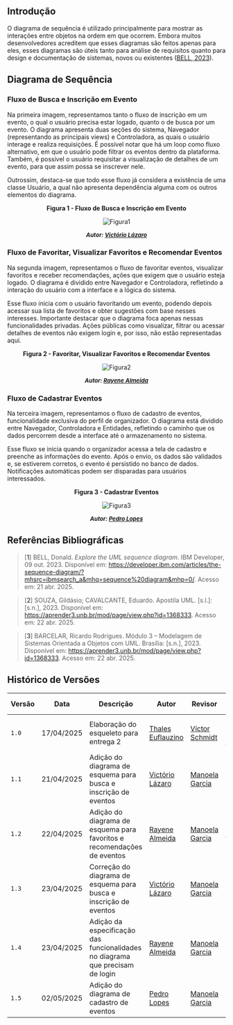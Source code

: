 ## Introdução

O diagrama de sequência é utilizado principalmente para mostrar as interações entre objetos na ordem em que ocorrem. Embora muitos desenvolvedores acreditem que esses diagramas são feitos apenas para eles, esses diagramas são úteis tanto para análise de requisitos quanto para design e documentação de sistemas, novos ou existentes ([BELL, 2023](#ref1)).

## Diagrama de Sequência

### Fluxo de Busca e Inscrição em Evento

Na primeira imagem, representamos tanto o fluxo de inscrição em um evento, o qual o usuário precisa estar logado, quanto o de busca por um evento. O diagrama apresenta duas seções do sistema, Navegador (representando as principais views) e Controladora, as quais o usuário interage e realiza requisições. É possível notar que há um loop como fluxo alternativo, em que o usuário pode filtrar os eventos dentro da plataforma. Também, é possível o usuário requisitar a visualização de detalhes de um evento, para que assim possa se inscrever nele.

Outrossim, destaca-se que todo esse fluxo já considera a existência de uma classe Usuário, a qual não apresenta dependência alguma com os outros elementos do diagrama.

<center>

<a id="fig1">**Figura 1 - Fluxo de Busca e Inscrição em Evento**</a>

![Figura1](../assets/diagrama-sequencia/diagrama_sequencia_victorio.png)  
<font size="2"><p style="text-align: center"><b>*Autor: <a href="https://github.com/Victor-oss">Victório Lázaro</a>*</b></p></font>
</center>

### Fluxo de Favoritar, Visualizar Favoritos e Recomendar Eventos

Na segunda imagem, representamos o fluxo de favoritar eventos, visualizar favoritos e receber recomendações, ações que exigem que o usuário esteja logado. O diagrama é dividido entre Navegador e Controladora, refletindo a interação do usuário com a interface e a lógica do sistema.

Esse fluxo inicia com o usuário favoritando um evento, podendo depois acessar sua lista de favoritos e obter sugestões com base nesses interesses. Importante destacar que o diagrama foca apenas nessas funcionalidades privadas. Ações públicas como visualizar, filtrar ou acessar detalhes de eventos não exigem login e, por isso, não estão representadas aqui.

<center>

<a id="fig2">**Figura 2 - Favoritar, Visualizar Favoritos e Recomendar Eventos**</a>

![Figura2](../assets/diagrama-sequencia/diagrama_favoritos.png)  
<font size="2"><p style="text-align: center"><b>*Autor: <a href="https://github.com/rayenealmeida">Rayene Almeida</a>*</b></p></font>
</center>


### Fluxo de Cadastrar Eventos

Na terceira imagem, representamos o fluxo de cadastro de eventos, funcionalidade exclusiva do perfil de organizador. O diagrama está dividido entre Navegador, Controladora e Entidades, refletindo o caminho que os dados percorrem desde a interface até o armazenamento no sistema.

Esse fluxo se inicia quando o organizador acessa a tela de cadastro e preenche as informações do evento. Após o envio, os dados são validados e, se estiverem corretos, o evento é persistido no banco de dados. Notificações automáticas podem ser disparadas para usuários interessados.



<center>

<a id="fig3">**Figura 3 - Cadastrar Eventos**</a>

![Figura3](../assets/diagrama-sequencia/diagrama_cadastro.png)  
<font size="2"><p style="text-align: center"><b>*Autor: <a href="https://github.com/pLopess">Pedro Lopes</a>*</b></p></font>
</center>




## Referências Bibliográficas

> [<a id='ref1'>1</a>] BELL, Donald. *Explore the UML sequence diagram*. IBM Developer, 09 out. 2023. Disponível em: <https://developer.ibm.com/articles/the-sequence-diagram/?mhsrc=ibmsearch_a&mhq=sequence%20diagram&mhp=0/>. Acesso em: 21 abr. 2025.

> [<a id='ref2'>2</a>] SOUZA, Gildásio; CAVALCANTE, Eduardo. Apostila UML. [s.l.]: [s.n.], 2023. Disponível em: <https://aprender3.unb.br/mod/page/view.php?id=1368333>. Acesso em: 22 abr. 2025.

> [<a id='ref3'>3</a>] BARCELAR, Ricardo Rodrigues. Módulo 3 – Modelagem de Sistemas Orientada a Objetos com UML. Brasília: [s.n.], 2023. Disponível em: <https://aprender3.unb.br/mod/page/view.php?id=1368333>. Acesso em: 22 abr. 2025.

## Histórico de Versões

| Versão | Data       | Descrição               | Autor                                             | Revisor                                                | Comentário do Revisor |
| ------ | ---------- | ----------------------- | ------------------------------------------------- | ------------------------------------------------------ | --------------------- |
| `1.0`    | 17/04/2025 | Elaboração do esqueleto para entrega 2    |[Thales Euflauzino](https://github.com/thaleseuflauzino) | [Víctor Schmidt](https://github.com/moonshinerd)  | Aprovação do PR, ótimo trabalho |
| `1.1`    | 21/04/2025 | Adição do diagrama de esquema para busca e inscrição de eventos   |[Victório Lázaro](https://github.com/Victor-oss) | [Manoela Garcia](https://github.com/manu-sgc) | Só corrigir o que necessita de login |
| `1.2`    | 22/04/2025 | Adição do diagrama de esquema para favoritos e recomendações de eventos   |[Rayene Almeida](https://github.com/rayenealmeida) | [Manoela Garcia](https://github.com/manu-sgc) | Só adicionar o texto explicativo |
| `1.3`    | 23/04/2025 | Correção do diagrama de esquema para busca e inscrição de eventos   |[Victório Lázaro](https://github.com/Victor-oss) | [Manoela Garcia](https://github.com/manu-sgc) | Ficou muito bom!! |
| `1.4`    | 23/04/2025 | Adição da especificação das funcionalidades no diagrama que precisam de login  |[Rayene Almeida](https://github.com/rayenealmeida) | [Manoela Garcia](https://github.com/manu-sgc) | Tá ótimo! Aprovação do PR |
| `1.5`    | 02/05/2025 | Adição do diagrama de cadastro de eventos  |[Pedro Lopes](https://github.com/pLopess) | [Manoela Garcia](https://github.com/manu-sgc) | Muito bom!!!! Aprovação do PR |